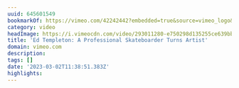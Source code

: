 ```yaml
---
uuid: 645601549
bookmarkOf: https://vimeo.com/42242442?embedded=true&source=vimeo_logo&owner=1689513
category: video
headImage: https://i.vimeocdn.com/video/293011280-e750298d135255ce639bb07ff3b722666a780ec8b5056d9fb46a4b26d65cbce7-d_295x166
title: 'Ed Templeton: A Professional Skateboarder Turns Artist'
domain: vimeo.com
description:
tags: []
date: '2023-03-02T11:38:51.383Z'
highlights:
---
```




